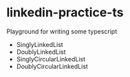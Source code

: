 # linkedin-practice-ts

Playground for writing some typescript

- SinglyLinkedList
- DoublyLinkedList
- SinglyCircularLinkedList
- DoublyCircularLinkedList

